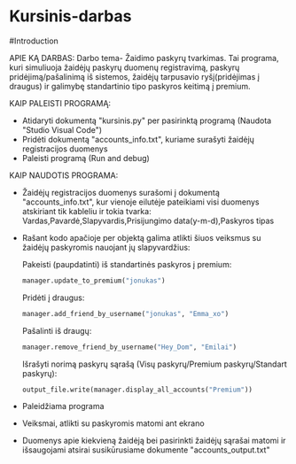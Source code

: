 # Kursinis-darbas

#Introduction

APIE KĄ DARBAS:
Darbo tema- Žaidimo paskyrų tvarkimas. Tai programa, kuri simuliuoja žaidėjų paskyrų duomenų registravimą, paskyrų pridėjimą/pašalinimą iš sistemos, žaidėjų tarpusavio ryšį(pridėjimas į draugus) ir galimybę standartinio tipo paskyros keitimą į premium.

KAIP PALEISTI PROGRAMĄ:
+ Atidaryti dokumentą "kursinis.py" per pasirinktą programą (Naudota "Studio Visual Code")
+ Pridėti dokumentą "accounts_info.txt", kuriame surašyti žaidėjų registracijos duomenys
+ Paleisti programą (Run and debug)

KAIP NAUDOTIS PROGRAMA:
+ Žaidėjų registracijos duomenys surašomi į dokumentą "accounts_info.txt", kur vienoje eilutėje pateikiami visi duomenys atskiriant tik kableliu ir tokia tvarka: Vardas,Pavardė,Slapyvardis,Prisijungimo data(y-m-d),Paskyros tipas
+ Rašant kodo apačioje per objektą galima atlikti šiuos veiksmus su žaidėjų paskyromis nauojant jų slapyvardžius:
  
    Pakeisti (paupdatinti) iš standartinės paskyros į premium:
    ```python
    manager.update_to_premium("jonukas")
    ```

    Pridėti į draugus:
    ```python
    manager.add_friend_by_username("jonukas", "Emma_xo")
    ```

    Pašalinti iš draugų:
    ```python
    manager.remove_friend_by_username("Hey_Dom", "Emilai")
    ```
    Išrašyti norimą paskyrų sąrašą (Visų paskyrų/Premium paskyrų/Standart paskyrų):
    ```python
    output_file.write(manager.display_all_accounts("Premium"))
    ```

+ Paleidžiama programa
+ Veiksmai, atlikti su paskyromis matomi ant ekrano
+ Duomenys apie kiekvieną žaidėją bei pasirinkti žaidėjų sąrašai matomi ir išsaugojami atsirai susikūrusiame dokumente "accounts_output.txt"
  



    
    

